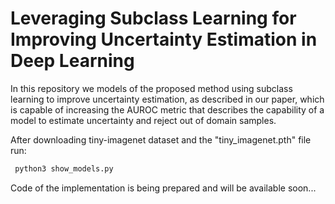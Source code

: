 # Leveraging Subclass Learning for Improving Uncertainty Estimation in Deep Learning
In this repository we models of the proposed method using subclass learning to improve uncertainty estimation, as described in our paper, which is capable of increasing the AUROC metric that describes the capability of a model to estimate uncertainty and reject out of domain samples.

After downloading tiny-imagenet dataset and the "tiny_imagenet.pth" file run:
  ```bash
   python3 show_models.py
```
Code of the implementation is being prepared and will be available soon...

